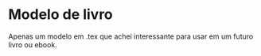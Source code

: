 # Modelo de livro

Apenas um modelo em .tex que achei interessante para usar em um futuro livro ou ebook.

